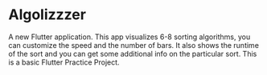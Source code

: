 # Algolizzzer

A new Flutter application. This app visualizes 6-8 sorting algorithms, you can customize the speed and the number of bars. It also shows the runtime of the sort and you can get some additional info on the particular sort. This is a basic Flutter Practice Project.
